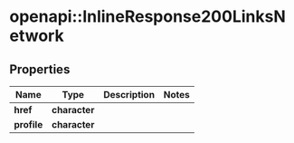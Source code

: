 # openapi::InlineResponse200LinksNetwork

## Properties
Name | Type | Description | Notes
------------ | ------------- | ------------- | -------------
**href** | **character** |  | 
**profile** | **character** |  | 


